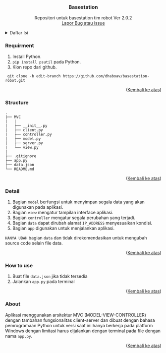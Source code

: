 <a name="readme-top"></a>


<!-- PROJECT LOGO -->
<br />
<div align="center">
<h3 align="center">Basestation</h3>

  <p align="center">
    Repositori untuk basestation tim robot Ver 2.0.2 
    <br />
    <a href="https://github.com/Dhaboav/basestation/issues">Lapor Bug atau issue</a>
  </p>
</div>


<details>
  <summary>Daftar Isi</summary>
  <ol>
    <li><a href="#Requirment">Requirment</a></li>
    <li><a href="#Structure">Struktur repositori</a></li>
    <li><a href="#Detail">Detail dari struktur</a></li>
    <li><a href="#How to use">Cara menggunakan aplikasi</a></li>
    <li><a href="#About">Penjelasan aplikasi</a></li>
  </ol>
</details>


### Requirment
1. Install Python.
2. `pip install psutil` pada Python.
3. Klon repo dari github.
  ```git
   git clone -b edit-branch https://github.com/dhaboav/basestation-robot.git
  ```
<p align="right">(<a href="#readme-top">Kembali ke atas</a>)</p>


### Structure
```
. 
├── MVC
|   |
|   ├── __init__.py
|   ├── client.py
|   ├── controller.py
|   ├── model.py
|   ├── server.py
|   └── view.py
|
├── .gitignore
├── app.py
├── data.json
└── README.md
```
<p align="right">(<a href="#readme-top">Kembali ke atas</a>)</p>


### Detail
1. Bagian `model` berfungsi untuk menyimpan segala data yang akan digunakan pada aplikasi.
2. Bagian `view` mengatur tampilan interface aplikasi.
3. Bagian `controller` mengatur segala perubahan yang terjadi.
4. Bagian `data` dapat dirubah alamat `IP_ADDRESS` menyesuaikan kondisi.
5. Bagian `app` digunakan untuk menjalankan aplikasi.

`HANYA UBAH` bagian `data` dan tidak direkomendasikan untuk mengubah source code selain file data.
<p align="right">(<a href="#readme-top">Kembali ke atas</a>)</p>


### How to use
1. Buat file `data.json` jika tidak tersedia
2. Jalankan `app.py` pada terminal
<p align="right">(<a href="#readme-top">Kembali ke atas</a>)</p>


### About
Aplikasi menggunakan arsitektur MVC (MODEL-VIEW-CONTROLLER) dengan tambahan fungsionalitas client-server dan dibuat dengan bahasa pemrogramaan Python untuk versi saat ini hanya berkerja pada platform Windows dengan limitasi harus dijalankan dengan terminal pada file dengan nama `app.py`.
<p align="right">(<a href="#readme-top">Kembali ke atas</a>)</p>
